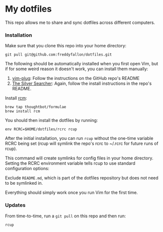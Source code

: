 # My dotfiles
This repo allows me to share and sync dotfiles across different computers.

### Installation

Make sure that you clone this repo into your home directory:

```
git pull git@github.com:freddyfallon/dotfiles.git
```

The following should be automatically installed when you first open Vim, but if for some weird reason it doesn't work, you can install them manually:

1. [vim-plug](https://github.com/junegunn/vim-plug): Follow the instructions on the GitHub repo's README
2. [The Silver Searcher](https://github.com/ggreer/the_silver_searcher): Again, follow the install instructions in the repo's README.

Install [rcm](https://github.com/thoughtbot/rcm):

```
brew tap thoughtbot/formulae
brew install rcm
```

You should then install the dotfiles by running:

```
env RCRC=$HOME/dotfiles/rcrc rcup
```
After the initial installation, you can run `rcup` without the one-time variable RCRC being set (rcup will symlink the repo's rcrc to ~/.rcrc for future runs of rcup).

This command will create symlinks for config files in your home directory. Setting the RCRC environment variable tells rcup to use standard configuration options:

Exclude `README.md`, which is part of the dotfiles repository but does not need to be symlinked in.

Everything should simply work once you run Vim for the first time.

### Updates

From time-to-time, run a `git pull` on this repo and then run:

```
rcup
```
